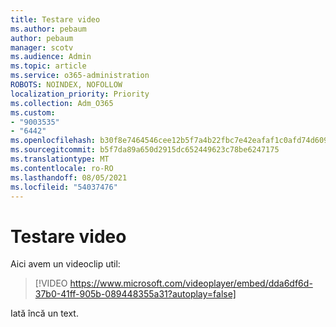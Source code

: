 ```yaml
---
title: Testare video
ms.author: pebaum
author: pebaum
manager: scotv
ms.audience: Admin
ms.topic: article
ms.service: o365-administration
ROBOTS: NOINDEX, NOFOLLOW
localization_priority: Priority
ms.collection: Adm_O365
ms.custom:
- "9003535"
- "6442"
ms.openlocfilehash: b30f8e7464546cee12b5f7a4b22fbc7e42eafaf1c0afd74d609637c006f57b80
ms.sourcegitcommit: b5f7da89a650d2915dc652449623c78be6247175
ms.translationtype: MT
ms.contentlocale: ro-RO
ms.lasthandoff: 08/05/2021
ms.locfileid: "54037476"
---
```

# <a name="video-test"></a>Testare video

Aici avem un videoclip util:

>[!VIDEO https://www.microsoft.com/videoplayer/embed/dda6df6d-37b0-41ff-905b-089448355a31?autoplay=false]

Iată încă un text.
